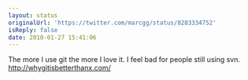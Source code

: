 ```yaml
---
layout: status
originalUrl: 'https://twitter.com/marcgg/status/8283334752'
isReply: false
date: 2010-01-27 15:41:06
---
```


The more I use git the more I love it. I feel bad for people still using svn. http://whygitisbetterthanx.com/
